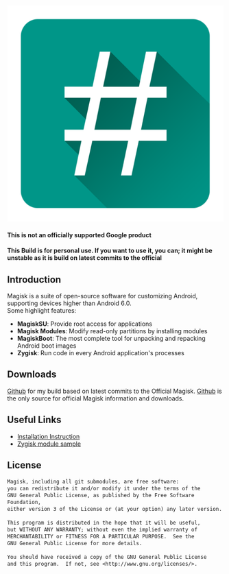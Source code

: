 ![](docs/images/logo.png)

#### This is not an officially supported Google product
#### This Build is for personal use. If you want to use it, you can; it might be unstable as it is build on latest commits to the official

## Introduction

Magisk is a suite of open-source software for customizing Android, supporting devices higher than Android 6.0.<br>
Some highlight features:

- **MagiskSU**: Provide root access for applications
- **Magisk Modules**: Modify read-only partitions by installing modules
- **MagiskBoot**: The most complete tool for unpacking and repacking Android boot images
- **Zygisk**: Run code in every Android application's processes

## Downloads

[Github](https://github.com/Diabloxvx/Magisk/releases/latest) for my build based on latest commits to the Official Magisk.
[Github](https://github.com/topjohnwu/Magisk/) is the only source for official Magisk information and downloads.


## Useful Links

- [Installation Instruction](https://topjohnwu.github.io/Magisk/install.html)
- [Zygisk module sample](https://github.com/topjohnwu/zygisk-module-sample)



## License

    Magisk, including all git submodules, are free software:
    you can redistribute it and/or modify it under the terms of the
    GNU General Public License, as published by the Free Software Foundation,
    either version 3 of the License or (at your option) any later version.

    This program is distributed in the hope that it will be useful,
    but WITHOUT ANY WARRANTY; without even the implied warranty of
    MERCHANTABILITY or FITNESS FOR A PARTICULAR PURPOSE.  See the
    GNU General Public License for more details.

    You should have received a copy of the GNU General Public License
    and this program.  If not, see <http://www.gnu.org/licenses/>.
